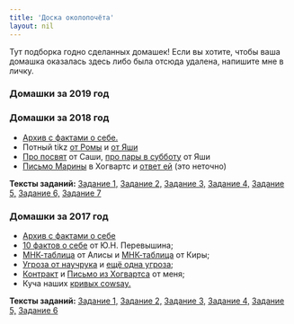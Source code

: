 ```yaml
---
title: 'Доска околопочёта'
layout: nil
---
```


Тут подборка годно сделанных домашек! Если вы хотите, чтобы ваша домашка оказалась здесь либо была отсюда удалена, напишите мне в личку.

### Домашки за 2019 год

### Домашки за 2018 год

* [Архив с фактами о себе.](https://github.com/FUlyankin/LaTeX/raw/master/Logi_2018/Done_homework/HW_1.zip)
* Потный tikz [от Ромы](https://github.com/FUlyankin/LaTeX/blob/master/Logi_2018/Done_homework/smth_interesting/TikZ/Спиридонов%20Рома/ex4.pdf) и [от Яши](https://github.com/FUlyankin/LaTeX/blob/master/Logi_2018/Done_homework/smth_interesting/TikZ/Малышев%20Яша/Graphic.pdf)
* [Про посвят](https://github.com/FUlyankin/LaTeX/blob/master/Logi_2018/Done_homework/smth_interesting/Посвящение%20(Саша)/ПОСВЯЩЕНИЕ.pdf)  от Саши, [про пары в субботу](https://github.com/FUlyankin/LaTeX/blob/master/Logi_2018/Done_homework/smth_interesting/Пары%20в%20субботу%20(Яша)/Homework№2.pdf) от Яши
* [Письмо Марины](https://github.com/FUlyankin/LaTeX/blob/master/Logi_2018/Done_homework/smth_interesting/письмо_марина/3marina.pdf) в Хогвартс и [ответ ей](https://github.com/FUlyankin/LaTeX/blob/master/Logi_2018/Done_homework/smth_interesting/Письмо%20Гермионе%20(НЕ%20Рома)/ex3.pdf) (это неточно)

**Тексты заданий:**  [Задание 1,](https://github.com/FUlyankin/LaTeX/blob/master/Logi_2018/Homework_2018/hw1.pdf) [Задание 2,](https://github.com/FUlyankin/LaTeX/blob/master/Logi_2018/Homework_2018/hw2.pdf) [Задание 3,](https://github.com/FUlyankin/LaTeX/blob/master/Logi_2018/Homework_2018/hw3.pdf) [Задание 4,](https://github.com/FUlyankin/LaTeX/blob/master/Logi_2018/Homework_2018/hw4.pdf) [Задание 5,](https://github.com/FUlyankin/LaTeX/blob/master/Logi_2018/Homework_2018/hw5.pdf) [Задание 6,](https://github.com/FUlyankin/LaTeX/blob/master/Logi_2018/Homework_2018/hw6.pdf) [Задание 7](https://github.com/FUlyankin/LaTeX/blob/master/Logi_2018/Homework_2018/hw7.pdf)


### Домашки за 2017 год

* [Архив с фактами о себе](https://github.com/FUlyankin/LaTeX/raw/master/Logi_2017%20(old_materials)/Canonical_hw/factcheck_2017.zip)
* [10 фактов о себе](https://github.com/FUlyankin/LaTeX/blob/master/Logi_2017%20(old_materials)/Canonical_hw/1_Перевышин_Юрий/main.pdf) от Ю.Н. Перевышина;
* [МНК-таблица](https://github.com/FUlyankin/LaTeX/blob/master/Logi_2017%20(old_materials)/Canonical_hw/2_2_Жильцова_Алиса/2_2_Zhiltsova.pdf) от Алисы и [МНК-таблица](https://github.com/FUlyankin/LaTeX/blob/master/Logi_2017%20(old_materials)/Canonical_hw/2_2_Шемякина_Кира/TTABLE.pdf) от Киры;
* [Угроза от научрука](https://github.com/FUlyankin/LaTeX/blob/master/Logi_2017%20(old_materials)/Canonical_hw/2_3_Перевышин_Юрий_Николаевич/Gangsta.pdf) и [ещё одна угроза](https://github.com/FUlyankin/LaTeX/blob/master/Logi_2017%20(old_materials)/Canonical_hw/2_3_Шемякина_Кира/threaten.pdf);
* [Контракт](https://github.com/FUlyankin/LaTeX/blob/master/Logi_2017%20(old_materials)/Canonical_hw/Филя/contract.pdf) и [Письмо из Хогвартса](https://github.com/FUlyankin/LaTeX/blob/master/Logi_2017%20(old_materials)/Canonical_hw/Филя/hogwarts.pdf) от меня;
* Куча наших [кривых cowsay.](https://github.com/FUlyankin/LaTeX/blob/master/Logi_2017%20(old_materials)/Canonical_hw/all_cowsay/All.pdf)

**Тексты заданий:**  [Задание 1,](https://github.com/FUlyankin/LaTeX/blob/master/Logi_2017%20(old_materials)/Homework_2017/hw1/hw1.pdf) [Задание 2,](https://github.com/FUlyankin/LaTeX/blob/master/Logi_2017%20(old_materials)/Homework_2017/hw2/hw2.pdf) [Задание 3,](https://github.com/FUlyankin/LaTeX/blob/master/Logi_2017%20(old_materials)/Homework_2017/hw3/hw3.pdf) [Задание 4,](https://github.com/FUlyankin/LaTeX/blob/master/Logi_2017%20(old_materials)/Homework_2017/hw4/hw4.pdf) [Задание 5,](https://github.com/FUlyankin/LaTeX/blob/master/Logi_2017%20(old_materials)/Homework_2017/hw5/hw5.pdf) [Задание 6](https://github.com/FUlyankin/LaTeX/blob/master/Logi_2017%20(old_materials)/Homework_2017/hw6/hw6.pdf)
